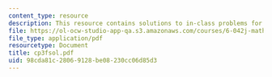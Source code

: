```yaml
---
content_type: resource
description: This resource contains solutions to in-class problems for week 3, friday.
file: https://ol-ocw-studio-app-qa.s3.amazonaws.com/courses/6-042j-mathematics-for-computer-science-fall-2005/98cda81c28069128be08230cc06d85d3_cp3fsol.pdf
file_type: application/pdf
resourcetype: Document
title: cp3fsol.pdf
uid: 98cda81c-2806-9128-be08-230cc06d85d3
---
```

